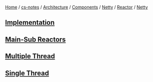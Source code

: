 [Home](https://mengxianbin.github.io) /
[cs-notes](https://mengxianbin.github.io/cs-notes/site) /
[Architecture](https://mengxianbin.github.io/cs-notes/site/Architecture) /
[Components](https://mengxianbin.github.io/cs-notes/site/Architecture/Components) /
[Netty](https://mengxianbin.github.io/cs-notes/site/Architecture/Components/Netty) /
[Reactor](https://mengxianbin.github.io/cs-notes/site/Architecture/Components/Netty/Reactor) /
[Netty](https://mengxianbin.github.io/cs-notes/site/Architecture/Components/Netty/Reactor/Netty)

## [Implementation](https://mengxianbin.github.io/cs-notes/site/Architecture/Components/Netty/Reactor/Netty/Implementation)

## [Main-Sub Reactors](https://mengxianbin.github.io/cs-notes/site/Architecture/Components/Netty/Reactor/Netty/Main-Sub%20Reactors)

## [Multiple Thread](https://mengxianbin.github.io/cs-notes/site/Architecture/Components/Netty/Reactor/Netty/Multiple%20Thread)

## [Single Thread](https://mengxianbin.github.io/cs-notes/site/Architecture/Components/Netty/Reactor/Netty/Single%20Thread)
